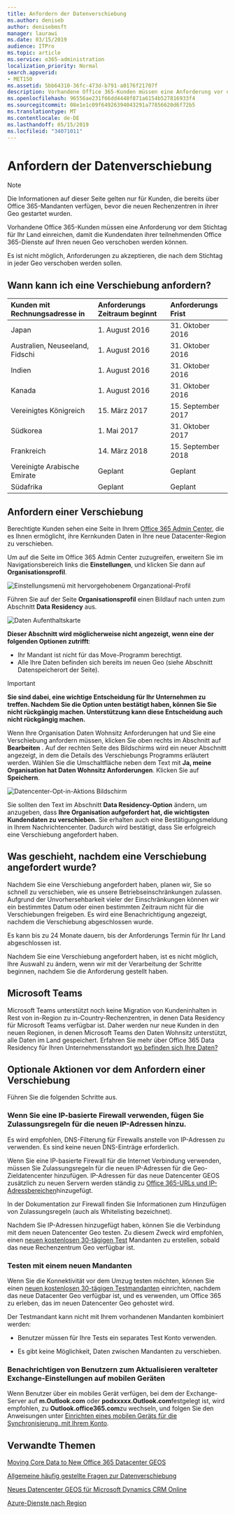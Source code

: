 ```yaml
---
title: Anfordern der Datenverschiebung
ms.author: deniseb
author: denisebmsft
manager: laurawi
ms.date: 03/15/2019
audience: ITPro
ms.topic: article
ms.service: o365-administration
localization_priority: Normal
search.appverid:
- MET150
ms.assetid: 5bb64310-36fc-473d-b791-a0176f21707f
description: Vorhandene Office 365-Kunden müssen eine Anforderung vor dem Stichtag für Ihr Land einreichen, damit die Kundendaten ihrer teilnehmenden Office 365-Dienste auf Ihren neuen Geo verschoben werden können.
ms.openlocfilehash: 96556ae231f66dd4448f871a6154b527816933f4
ms.sourcegitcommit: 08e1e1c09f64926394043291a77856620d6f72b5
ms.translationtype: MT
ms.contentlocale: de-DE
ms.lasthandoff: 05/15/2019
ms.locfileid: "34071011"
---
```

# <a name="how-to-request-your-data-move"></a>Anfordern der Datenverschiebung

> [!NOTE]
> Die Informationen auf dieser Seite gelten nur für Kunden, die bereits über Office 365-Mandanten verfügen, bevor die neuen Rechenzentren in ihrer Geo gestartet wurden. 
  
Vorhandene Office 365-Kunden müssen eine Anforderung vor dem Stichtag für Ihr Land einreichen, damit die Kundendaten ihrer teilnehmenden Office 365-Dienste auf Ihren neuen Geo verschoben werden können. 
  
Es ist nicht möglich, Anforderungen zu akzeptieren, die nach dem Stichtag in jeder Geo verschoben werden sollen. 
  
## <a name="when-can-i-request-a-move"></a>Wann kann ich eine Verschiebung anfordern?

|**Kunden mit Rechnungsadresse in**|**Anforderungs Zeitraum beginnt**|**Anforderungs Frist**|
|:-----|:-----|:-----|
|Japan  <br/> |1. August 2016  <br/> |31. Oktober 2016  <br/> |
|Australien, Neuseeland, Fidschi  <br/> |1. August 2016  <br/> |31. Oktober 2016  <br/> |
|Indien  <br/> |1. August 2016  <br/> |31. Oktober 2016  <br/> |
|Kanada  <br/> |1. August 2016  <br/> |31. Oktober 2016  <br/> |
|Vereinigtes Königreich  <br/> |15. März 2017  <br/> |15. September 2017  <br/> |
|Südkorea  <br/> |1. Mai 2017  <br/> |31. Oktober 2017  <br/> |
|Frankreich  <br/> |14. März 2018  <br/> |15. September 2018  <br/> |
|Vereinigte Arabische Emirate  <br/> |Geplant  <br/> |Geplant  <br/> |
|Südafrika  <br/> |Geplant  <br/> |Geplant  <br/> |
   
## <a name="how-to-request-a-move"></a>Anfordern einer Verschiebung

Berechtigte Kunden sehen eine Seite in Ihrem [Office 365 Admin Center](https://aka.ms/365admin), die es Ihnen ermöglicht, ihre Kernkunden Daten in Ihre neue Datacenter-Region zu verschieben.  
  
Um auf die Seite im Office 365 Admin Center zuzugreifen, erweitern Sie im Navigationsbereich links die **Einstellungen**, und klicken Sie dann auf **Organisationsprofil**.
  
![Einstellungsmenü mit hervorgehobenem Organzational-Profil](media/22799fac-32b4-4f79-ae60-3f6ffb7cfbd7.png)
  
Führen Sie auf der Seite **Organisationsprofil** einen Bildlauf nach unten zum Abschnitt **Data Residency** aus. 
  
![Daten Aufenthaltskarte](media/fdb02cd0-825d-4d9e-bb35-6f806282884f.png)
  
**Dieser Abschnitt wird möglicherweise nicht angezeigt, wenn eine der folgenden Optionen zutrifft**:
- Ihr Mandant ist nicht für das Move-Programm berechtigt. 
- Alle Ihre Daten befinden sich bereits im neuen Geo (siehe Abschnitt Datenspeicherort der Seite). 
  
> [!IMPORTANT]
> **Sie sind dabei, eine wichtige Entscheidung für Ihr Unternehmen zu treffen. Nachdem Sie die Option unten bestätigt haben, können Sie Sie nicht rückgängig machen. Unterstützung kann diese Entscheidung auch nicht rückgängig machen.**
  
Wenn Ihre Organisation Daten Wohnsitz Anforderungen hat und Sie eine Verschiebung anfordern müssen, klicken Sie oben rechts im Abschnitt auf **Bearbeiten** . Auf der rechten Seite des Bildschirms wird ein neuer Abschnitt angezeigt, in dem die Details des Verschiebungs Programms erläutert werden. Wählen Sie die Umschaltfläche neben dem Text mit **Ja, meine Organisation hat Daten Wohnsitz Anforderungen**. Klicken Sie auf **Speichern**.
  
![Datencenter-Opt-in-Aktions Bildschirm](media/f97ab8d2-b0e1-49bf-9d6b-bf75f3081233.png)
  
Sie sollten den Text im Abschnitt **Data Residency-Option** ändern, um anzugeben, dass **Ihre Organisation aufgefordert hat, die wichtigsten Kundendaten zu verschieben.** Sie erhalten auch eine Bestätigungsmeldung in Ihrem Nachrichtencenter. Dadurch wird bestätigt, dass Sie erfolgreich eine Verschiebung angefordert haben. 


  
## <a name="what-happens-after-requesting-a-move"></a>Was geschieht, nachdem eine Verschiebung angefordert wurde?

Nachdem Sie eine Verschiebung angefordert haben, planen wir, Sie so schnell zu verschieben, wie es unsere Betriebseinschränkungen zulassen. Aufgrund der Unvorhersehbarkeit vieler der Einschränkungen können wir ein bestimmtes Datum oder einen bestimmten Zeitraum nicht für die Verschiebungen freigeben. Es wird eine Benachrichtigung angezeigt, nachdem die Verschiebung abgeschlossen wurde.
  
Es kann bis zu 24 Monate dauern, bis der Anforderungs Termin für Ihr Land abgeschlossen ist.
  
Nachdem Sie eine Verschiebung angefordert haben, ist es nicht möglich, Ihre Auswahl zu ändern, wenn wir mit der Verarbeitung der Schritte beginnen, nachdem Sie die Anforderung gestellt haben.
  
## <a name="microsoft-teams"></a>Microsoft Teams

Microsoft Teams unterstützt noch keine Migration von Kundeninhalten in Rest von in-Region zu in-Country-Rechenzentren, in denen Data Residency für Microsoft Teams verfügbar ist.  Daher werden nur neue Kunden in den neuen Regionen, in denen Microsoft Teams den Daten Wohnsitz unterstützt, alle Daten im Land gespeichert.  Erfahren Sie mehr über Office 365 Data Residency für Ihren Unternehmensstandort [wo befinden sich Ihre Daten?](https://products.office.com/where-is-your-data-located)   

## <a name="optional-actions-before-you-request-a-move"></a>Optionale Aktionen vor dem Anfordern einer Verschiebung

Führen Sie die folgenden Schritte aus.
  
### <a name="if-you-use-an-ip-based-firewall-add-allow-rules-for-the-new-ip-addresses"></a>Wenn Sie eine IP-basierte Firewall verwenden, fügen Sie Zulassungsregeln für die neuen IP-Adressen hinzu.

Es wird empfohlen, DNS-Filterung für Firewalls anstelle von IP-Adressen zu verwenden. Es sind keine neuen DNS-Einträge erforderlich.
  
Wenn Sie eine IP-basierte Firewall für die Internet Verbindung verwenden, müssen Sie Zulassungsregeln für die neuen IP-Adressen für die Geo-Zieldatencenter hinzufügen. IP-Adressen für das neue Datencenter GEOS zusätzlich zu neuen Servern werden ständig zu [Office 365-URLs und IP-Adressbereichen](https://go.microsoft.com/fwlink/p/?LinkId=229631)hinzugefügt.
  
In der Dokumentation zur Firewall finden Sie Informationen zum Hinzufügen von Zulassungsregeln (auch als Whitelisting bezeichnet).
  
Nachdem Sie IP-Adressen hinzugefügt haben, können Sie die Verbindung mit dem neuen Datencenter Geo testen. Zu diesem Zweck wird empfohlen, einen [neuen kostenlosen 30-tägigen Test](https://go.microsoft.com/fwlink/?LinkId=522463) Mandanten zu erstellen, sobald das neue Rechenzentrum Geo verfügbar ist. 
  
### <a name="test-using-a-new-tenant"></a>Testen mit einem neuen Mandanten

Wenn Sie die Konnektivität vor dem Umzug testen möchten, können Sie einen [neuen kostenlosen 30-tägigen Testmandanten](https://go.microsoft.com/fwlink/?LinkId=522463) einrichten, nachdem das neue Datacenter Geo verfügbar ist, und es verwenden, um Office 365 zu erleben, das im neuen Datencenter Geo gehostet wird. 
  
Der Testmandant kann nicht mit Ihrem vorhandenen Mandanten kombiniert werden:
  
- Benutzer müssen für Ihre Tests ein separates Test Konto verwenden.
    
- Es gibt keine Möglichkeit, Daten zwischen Mandanten zu verschieben.
    
### <a name="notify-users-to-update-out-of-date-exchange-settings-on-mobile-devices"></a>Benachrichtigen von Benutzern zum Aktualisieren veralteter Exchange-Einstellungen auf mobilen Geräten

Wenn Benutzer über ein mobiles Gerät verfügen, bei dem der Exchange-Server auf **m.Outlook.com** oder **podxxxxx.Outlook.com**festgelegt ist, wird empfohlen, zu **Outlook.office365.com**zu wechseln, und folgen Sie den Anweisungen unter [Einrichten eines mobilen Geräts für die Synchronisierung. mit Ihrem Konto](https://support.office.com/article/c9139caf-01ab-41a0-827c-3c06ee569ed3).

## <a name="related-topics"></a>Verwandte Themen

[Moving Core Data to New Office 365 Datacenter GEOS](moving-data-to-new-datacenter-geos.md)

[Allgemeine häufig gestellte Fragen zur Datenverschiebung](data-move-faq.md)

[Neues Datencenter GEOS für Microsoft Dynamics CRM Online](https://go.microsoft.com/fwlink/p/?Linkid=615924)
  
[Azure-Dienste nach Region](https://azure.microsoft.com/en-us/regions/)
  

